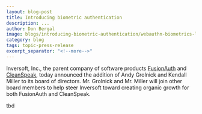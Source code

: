 ```yaml
---
layout: blog-post
title: Introducing biometric authentication
description: ...
author: Don Bergal
image: blogs/introducing-biometric-authentication/webauthn-biometrics-launch-press-release.png
category: blog
tags: topic-press-release
excerpt_separator: "<!--more-->"
---
```


Inversoft, Inc., the parent company of software products [FusionAuth](https://fusionauth.io) and [CleanSpeak](https://cleanspeak.com), today announced the addition of Andy Grolnick and Kendall Miller to its board of directors. Mr. Grolnick and Mr. Miller will join other board members to help steer Inversoft toward creating organic growth for both FusionAuth and CleanSpeak.

<!--more-->

tbd
